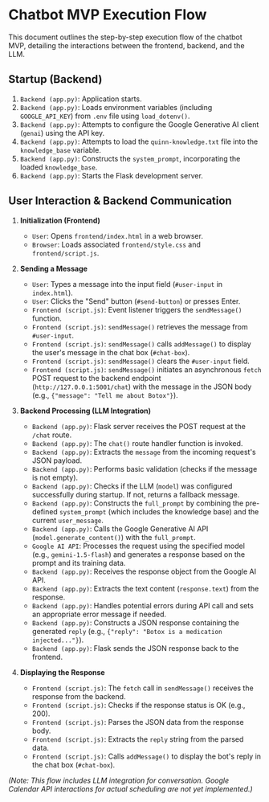 # Chatbot MVP Execution Flow

This document outlines the step-by-step execution flow of the chatbot MVP, detailing the interactions between the frontend, backend, and the LLM.

## Startup (Backend)

1.  `Backend (app.py)`: Application starts.
2.  `Backend (app.py)`: Loads environment variables (including `GOOGLE_API_KEY`) from `.env` file using `load_dotenv()`.
3.  `Backend (app.py)`: Attempts to configure the Google Generative AI client (`genai`) using the API key.
4.  `Backend (app.py)`: Attempts to load the `quinn-knowledge.txt` file into the `knowledge_base` variable.
5.  `Backend (app.py)`: Constructs the `system_prompt`, incorporating the loaded `knowledge_base`.
6.  `Backend (app.py)`: Starts the Flask development server.

## User Interaction & Backend Communication

1.  **Initialization (Frontend)**
    *   `User`: Opens `frontend/index.html` in a web browser.
    *   `Browser`: Loads associated `frontend/style.css` and `frontend/script.js`.

2.  **Sending a Message**
    *   `User`: Types a message into the input field (`#user-input` in `index.html`).
    *   `User`: Clicks the "Send" button (`#send-button`) or presses Enter.
    *   `Frontend (script.js)`: Event listener triggers the `sendMessage()` function.
    *   `Frontend (script.js)`: `sendMessage()` retrieves the message from `#user-input`.
    *   `Frontend (script.js)`: `sendMessage()` calls `addMessage()` to display the user's message in the chat box (`#chat-box`).
    *   `Frontend (script.js)`: `sendMessage()` clears the `#user-input` field.
    *   `Frontend (script.js)`: `sendMessage()` initiates an asynchronous `fetch` POST request to the backend endpoint (`http://127.0.0.1:5001/chat`) with the message in the JSON body (e.g., `{"message": "Tell me about Botox"}`).

3.  **Backend Processing (LLM Integration)**
    *   `Backend (app.py)`: Flask server receives the POST request at the `/chat` route.
    *   `Backend (app.py)`: The `chat()` route handler function is invoked.
    *   `Backend (app.py)`: Extracts the `message` from the incoming request's JSON payload.
    *   `Backend (app.py)`: Performs basic validation (checks if the message is not empty).
    *   `Backend (app.py)`: Checks if the LLM (`model`) was configured successfully during startup. If not, returns a fallback message.
    *   `Backend (app.py)`: Constructs the `full_prompt` by combining the pre-defined `system_prompt` (which includes the knowledge base) and the current `user_message`.
    *   `Backend (app.py)`: Calls the Google Generative AI API (`model.generate_content()`) with the `full_prompt`.
    *   `Google AI API`: Processes the request using the specified model (e.g., `gemini-1.5-flash`) and generates a response based on the prompt and its training data.
    *   `Backend (app.py)`: Receives the response object from the Google AI API.
    *   `Backend (app.py)`: Extracts the text content (`response.text`) from the response.
    *   `Backend (app.py)`: Handles potential errors during API call and sets an appropriate error message if needed.
    *   `Backend (app.py)`: Constructs a JSON response containing the generated `reply` (e.g., `{"reply": "Botox is a medication injected..."}`).
    *   `Backend (app.py)`: Flask sends the JSON response back to the frontend.

4.  **Displaying the Response**
    *   `Frontend (script.js)`: The `fetch` call in `sendMessage()` receives the response from the backend.
    *   `Frontend (script.js)`: Checks if the response status is OK (e.g., 200).
    *   `Frontend (script.js)`: Parses the JSON data from the response body.
    *   `Frontend (script.js)`: Extracts the `reply` string from the parsed data.
    *   `Frontend (script.js)`: Calls `addMessage()` to display the bot's reply in the chat box (`#chat-box`).

*(Note: This flow includes LLM integration for conversation. Google Calendar API interactions for actual scheduling are not yet implemented.)*
